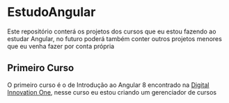 # EstudoAngular
Este repositório conterá os projetos dos cursos que eu estou fazendo ao estudar Angular, no futuro poderá também conter outros projetos menores que eu venha fazer por conta própria

## Primeiro Curso 
O primeiro curso é o de Introdução ao Angular 8 encontrado na [Digital Innovation One](https://web.digitalinnovation.one/), nesse curso eu estou criando um gerenciador de cursos

